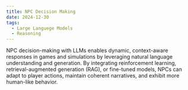 ```yaml
---
title: NPC Decision Making
date: 2024-12-30
tags:
  - Large Languege Models
  - Reasoning
---
```


NPC decision-making with LLMs enables dynamic, context-aware responses in games and simulations by leveraging natural language understanding and generation. By integrating reinforcement learning, retrieval-augmented generation (RAG), or fine-tuned models, NPCs can adapt to player actions, maintain coherent narratives, and exhibit more human-like behavior.

<!--more-->
